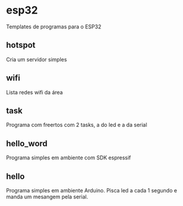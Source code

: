 # esp32
Templates de programas para o ESP32

## hotspot
Cria um servidor simples

## wifi 
Lista redes wifi da área

## task
Programa com freertos com 2 tasks, a do led e a da serial

## hello_word
Programa simples em ambiente com SDK espressif

## hello
Programa simples em ambiente Arduino. Pisca led a cada 1 segundo e manda um mesangem pela serial.

